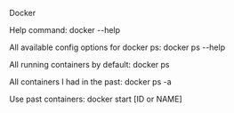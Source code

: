 Docker

Help command: docker --help

All available config options for docker ps: docker ps --help

All running containers by default: docker ps

All containers I had in the past: docker ps -a

Use past containers: docker start [ID or NAME]
